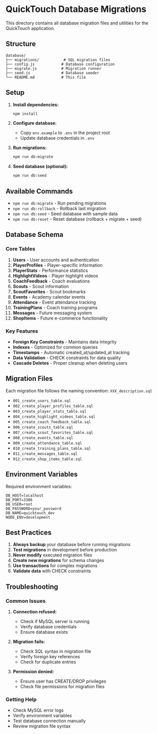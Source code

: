 # QuickTouch Database Migrations

This directory contains all database migration files and utilities for the QuickTouch application.

## Structure

```
database/
├── migrations/           # SQL migration files
├── config.js            # Database configuration
├── migrate.js           # Migration runner
├── seed.js              # Database seeder
└── README.md            # This file
```

## Setup

1. **Install dependencies:**
   ```bash
   npm install
   ```

2. **Configure database:**
   - Copy `env.example` to `.env` in the project root
   - Update database credentials in `.env`

3. **Run migrations:**
   ```bash
   npm run db:migrate
   ```

4. **Seed database (optional):**
   ```bash
   npm run db:seed
   ```

## Available Commands

- `npm run db:migrate` - Run pending migrations
- `npm run db:rollback` - Rollback last migration
- `npm run db:seed` - Seed database with sample data
- `npm run db:reset` - Reset database (rollback + migrate + seed)

## Database Schema

### Core Tables

1. **Users** - User accounts and authentication
2. **PlayerProfiles** - Player-specific information
3. **PlayerStats** - Performance statistics
4. **HighlightVideos** - Player highlight videos
5. **CoachFeedback** - Coach evaluations
6. **Scouts** - Scout information
7. **ScoutFavorites** - Scout bookmarks
8. **Events** - Academy calendar events
9. **Attendance** - Event attendance tracking
10. **TrainingPlans** - Coach training programs
11. **Messages** - Future messaging system
12. **ShopItems** - Future e-commerce functionality

### Key Features

- **Foreign Key Constraints** - Maintains data integrity
- **Indexes** - Optimized for common queries
- **Timestamps** - Automatic created_at/updated_at tracking
- **Data Validation** - CHECK constraints for data quality
- **Cascade Deletes** - Proper cleanup when deleting users

## Migration Files

Each migration file follows the naming convention: `XXX_description.sql`

- `001_create_users_table.sql`
- `002_create_player_profiles_table.sql`
- `003_create_player_stats_table.sql`
- `004_create_highlight_videos_table.sql`
- `005_create_coach_feedback_table.sql`
- `006_create_scouts_table.sql`
- `007_create_scout_favorites_table.sql`
- `008_create_events_table.sql`
- `009_create_attendance_table.sql`
- `010_create_training_plans_table.sql`
- `011_create_messages_table.sql`
- `012_create_shop_items_table.sql`

## Environment Variables

Required environment variables:

```env
DB_HOST=localhost
DB_PORT=3306
DB_USER=root
DB_PASSWORD=your_password
DB_NAME=quicktouch_dev
NODE_ENV=development
```

## Best Practices

1. **Always backup** your database before running migrations
2. **Test migrations** in development before production
3. **Never modify** executed migration files
4. **Create new migrations** for schema changes
5. **Use transactions** for complex migrations
6. **Validate data** with CHECK constraints

## Troubleshooting

### Common Issues

1. **Connection refused:**
   - Check if MySQL server is running
   - Verify database credentials
   - Ensure database exists

2. **Migration fails:**
   - Check SQL syntax in migration file
   - Verify foreign key references
   - Check for duplicate entries

3. **Permission denied:**
   - Ensure user has CREATE/DROP privileges
   - Check file permissions for migration files

### Getting Help

- Check MySQL error logs
- Verify environment variables
- Test database connection manually
- Review migration file syntax








